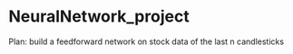 # NeuralNetwork_project

Plan: 
build a feedforward network on stock data of the last n candlesticks